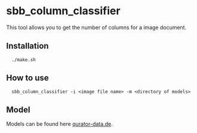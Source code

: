 # sbb_column_classifier
This tool allows you to get the number of columns for a image document. 
## Installation

      ./make.sh

## How to use 
    
      sbb_column_classifier -i <image file name> -m <directory of models> 
      
      
## Model
Models can be found here [qurator-data.de](https://qurator-data.de/eynollah/).
